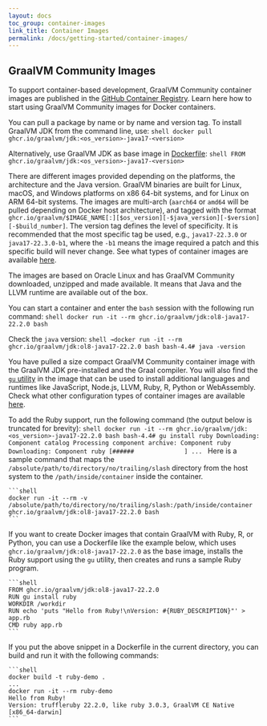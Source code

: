 ```yaml
---
layout: docs
toc_group: container-images
link_title: Container Images
permalink: /docs/getting-started/container-images/
---
```


## GraalVM Community Images

To support container-based development, GraalVM Community container images are published in the [GitHub Container Registry](https://github.com/orgs/graalvm/packages).
Learn here how to start using GraalVM Community images for Docker containers.

You can pull a package by name or by name and version tag. To install GraalVM JDK from the command line, use:
    ```shell
    docker pull ghcr.io/graalvm/jdk:<os_version>-java17-<version>
    ```

Alternatively, use GraalVM JDK as base image in [Dockerfile](https://docs.docker.com/engine/reference/builder/):
    ```shell
    FROM ghcr.io/graalvm/jdk:<os_version>-java17-<version>
    ```

There are different images provided depending on the  platforms, the architecture and the Java version.
GraalVM binaries are built for Linux, macOS, and Windows platforms on x86 64-bit systems, and for Linux on ARM 64-bit systems.
The images are multi-arch (`aarch64` or `amd64` will be pulled depending on Docker host architecture), and tagged with the format `ghcr.io/graalvm/$IMAGE_NAME[:][$os_version][-$java_version][-$version][-$build_number]`.
The version tag defines the level of specificity.
It is recommended that the most specific tag be used, e.g., `java17-22.3.0` or `java17-22.3.0-b1`, where the `-b1` means the image required a patch and this specific build will never change.
See what types of container images are available [here](https://github.com/graalvm/container).

The images are based on Oracle Linux and has GraalVM Community downloaded, unzipped and made available.
It means that Java and the LLVM runtime are available out of the box.

You can start a container and enter the `bash` session with the following run command:
    ```shell
    docker run -it --rm ghcr.io/graalvm/jdk:ol8-java17-22.2.0 bash
    ```

Check the `java` version:
    ```shell
    →docker run -it --rm ghcr.io/graalvm/jdk:ol8-java17-22.2.0 bash
    bash-4.4# java -version
    ```

You have pulled a size compact GraalVM Community container image with the GraalVM JDK pre-installed and the Graal compiler.
You will also find the [`gu` utility](../../../reference-manual/graalvm-updater.md) in the image that can be used to install additional languages and runtimes like JavaScript, Node.js, LLVM, Ruby, R, Python or WebAssembly.
Check what other configuration types of container images are available [here](https://github.com/graalvm/container).

To add the Ruby support, run the following command (the output below is truncated for brevity):
    ```shell
    docker run -it --rm ghcr.io/graalvm/jdk:<os_version>-java17-22.2.0 bash
    bash-4.4# gu install ruby
    Downloading: Component catalog
    Processing component archive: Component ruby
    Downloading: Component ruby
    [######              ]
    ...
    ```
Here is a sample command that maps the `/absolute/path/to/directory/no/trailing/slash` directory from the host system to the `/path/inside/container` inside the container.

    ```shell
    docker run -it --rm -v /absolute/path/to/directory/no/trailing/slash:/path/inside/container ghcr.io/graalvm/jdk:ol8-java17-22.2.0 bash
    ```

If you want to create Docker images that contain GraalVM with Ruby, R, or Python, you can use a Dockerfile like the example below, which uses `ghcr.io/graalvm/jdk:ol8-java17-22.2.0` as the base image, installs the Ruby support using the `gu` utility, then creates and runs a sample Ruby program.

    ```shell
    FROM ghcr.io/graalvm/jdk:ol8-java17-22.2.0
    RUN gu install ruby
    WORKDIR /workdir
    RUN echo 'puts "Hello from Ruby!\nVersion: #{RUBY_DESCRIPTION}"' > app.rb
    CMD ruby app.rb
    ```

If you put the above snippet in a Dockerfile in the current directory, you can build and run it with the following commands:

    ```shell
    docker build -t ruby-demo .
    ...
    docker run -it --rm ruby-demo
    Hello from Ruby!
    Version: truffleruby 22.2.0, like ruby 3.0.3, GraalVM CE Native [x86_64-darwin]
    ```
